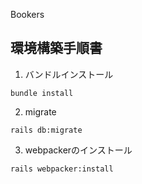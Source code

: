 Bookers

## 環境構築手順書
1. バンドルインストール
```
bundle install
```

2. migrate
```
rails db:migrate
```

3. webpackerのインストール
```
rails webpacker:install
```